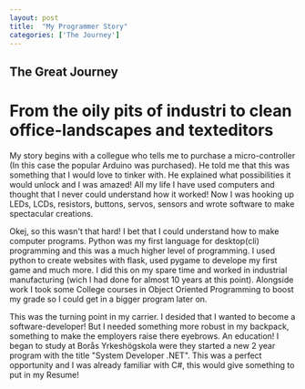 ```yaml
---
layout: post
title:  "My Programmer Story"
categories: ['The Journey']
---
```


## The Great Journey

# From the oily pits of industri to clean office-landscapes and texteditors

My story begins with a collegue who tells me to purchase a micro-controller (In this case the popular Arduino was purchased). 
He told me that this was something that I would love to tinker with.
He explained what possibilities it would unlock and I was amazed!
All my life I have used computers and thought that I never could understand how it worked!
Now I was hooking up LEDs, LCDs, resistors, buttons, servos, sensors and wrote software to make spectacular creations.

Okej, so this wasn't that hard! I bet that I could understand how to make computer programs.
Python was my first language for desktop(cli) programming and this was a much higher level of programming.
I used python to create websites with flask, used pygame to develope my first game and much more.
I did this on my spare time and worked in industrial manufacturing (wich I had done for almost 10 years at this point). Alongside work I took some College courses in Object Oriented Programming to boost my grade so I could get in a bigger program later on.
    
This was the turning point in my carrier. I desided that I wanted to become a software-developer! 
But I needed something more robust in my backpack, something to make the employers raise there eyebrows.
An education! I began to study at Borås Yrkeshögskola were they started a new 2 year program with the title "System Developer .NET".
This was a perfect opportunity and I was already familiar with C#, this would give something to put in my Resume!